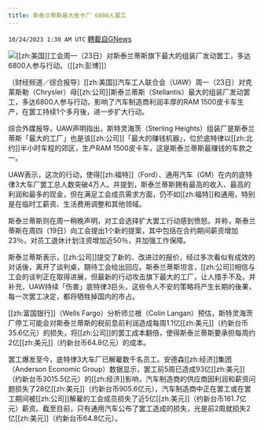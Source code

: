 ```yaml
---
title: 斯泰兰蒂斯最大皮卡厂 6800人罢工
---
```

`10/24/2023 1:30 AM UTC` [轉載自GNews](https://gnews.org/articles/1872228)

![](https://img.ltn.com.tw/Upload/business/page/800/2023/10/24/phpXszqam.jpg "")[[zh:美国]]工会周一（23日）对斯泰兰蒂斯旗下最大的组装厂发动罢工，多达6800人参与行动。（[[zh:彭博]]）

〔财经频道／综合报导〕[[zh:美国]]汽车工人联合会（UAW）周一（23日）对克莱斯勒（Chrysler）母[[zh:公司]]斯泰兰蒂斯（Stellantis）最大的组装厂发动罢工，多达6800人参与行动，影响了汽车制造商利润丰厚的RAM 1500皮卡车生产，在罢工持续1个多月後，进一步扩大行动。

综合外媒报导，UAW声明指出，斯特灵海茨（Sterling Heights）组装厂是斯泰兰蒂斯「最大的工厂」也是该[[zh:公司]]「最大的赚钱机器」，位於底特律以[[zh:北约]]半小时车程的郊区，生产RAM 1500皮卡车，这是斯泰兰蒂斯最赚钱的车款之一。

UAW表示，这次的行动，使得[[zh:福特]]（Ford）、通用汽车（GM）在内的底特律3大车厂罢工总人数突破4万人。并提到，斯泰兰蒂斯拥有最高的收入、最高的利润和最多的现金，但在满足工会成员需求方面，仍不如[[zh:福特]]和通用，特别是在临时工薪资、生活费用调整和其他领域。

斯泰兰蒂斯则在周一稍晚声明，对工会选择扩大罢工行动感到愤怒。并称，斯泰兰蒂斯在周四（19日）向工会提出1个新的提案，其中包括在合约期间薪资增加23％，对员工退休计划注资增加近50％，并加强工作保障。

斯泰兰蒂斯表示，[[zh:公司]]提交了新的、改进过的报价，经过多次看似有成效的对话後，离开了谈判桌，期待工会给出回应。斯泰兰蒂斯坦言，[[zh:公司]]相信与工会的谈判正在取得进展，但最新的行动攻击旗下最大的工厂，让人措手不及。并补充，UAW持续「伤害」底特律3巨头，这些令人不安的策略将产生长期的後果，每一次罢工决定，都将牺牲掉国内的市占。

[[zh:富国银行]]（Wells Fargo）分析师兰根（Colin Langan）预估，斯特灵海茨厂停工可能会对斯泰兰蒂斯的税前息前利润造成每周1.1亿[[zh:美元]]（约新台币35.6亿元）的损失，将[[zh:公司]]的罢工成本翻倍，使得斯泰兰蒂斯要承担每周约2亿[[zh:美元]]（约新台币64.8亿元）的成本。

罢工爆发至今，底特律3大车厂已解雇数千名员工。安德森[[zh:经济]]集团（Anderson Economic Group）数据显示，罢工前5周已造成93亿[[zh:美元]]（约新台币3015.5亿元）的[[zh:经济]]影响，汽车制造商的供应商因利润和薪资问题损失了28亿[[zh:美元]]（约新台币905.6亿元），汽车制造商中正在罢工或在罢工期间被[[zh:公司]]解雇的工会成员损失了近5亿[[zh:美元]]（约新台币161.7亿元）薪资。截至目前，只有通用汽车公布了罢工造成的损失，光是前2周就损失2亿[[zh:美元]]（约新台币64.8亿元）。
